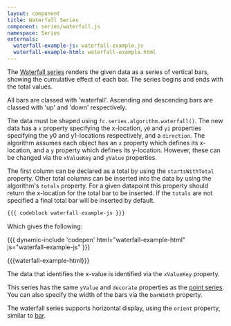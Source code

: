 ```yaml
---
layout: component
title: Waterfall Series
component: series/waterfall.js
namespace: Series
externals:
  waterfall-example-js: waterfall-example.js
  waterfall-example-html: waterfall-example.html
---
```


The [Waterfall series](https://en.wikipedia.org/wiki/Waterfall_chart) renders the given data as a series of vertical bars, showing the cumulative effect of each bar. The series begins and ends with the total values.

All bars are classed with 'waterfall'. Ascending and descending bars are classed with 'up' and 'down' respectively.

The data must be shaped using `fc.series.algorithm.waterfall()`. The new data has a `x` property specifying the x-location, `y0` and `y1` properties specifying the y0 and y1-locations respectively, and a `direction`. The algorithm assumes each object has an `x` property which defines its x-location, and a `y` property which defines its y-location. However, these can be changed via the `xValueKey` and `yValue` properties.

The first column can be declared as a total by using the `startsWithTotal` property. Other total columns can be inserted into the data by using the algorithm's `totals` property. For a given datapoint this property should return the x-location for the total bar to be inserted. If the `totals` are not specified a final total bar will be inserted by default.

```js
{{{ codeblock waterfall-example-js }}}
```

Which gives the following:

{{{ dynamic-include 'codepen' html="waterfall-example-html" js="waterfall-example-js" }}}

{{{waterfall-example-html}}}
<script type="text/javascript">
{{{waterfall-example-js}}}
</script>

The data that identifies the x-value is identified via the `xValueKey` property.

This series has the same `yValue` and `decorate` properties as the [point series](./point). You can also specify the width of the bars via the `barWidth` property.

The waterfall series supports horizontal display, using the `orient` property, similar to [bar](./bar).
